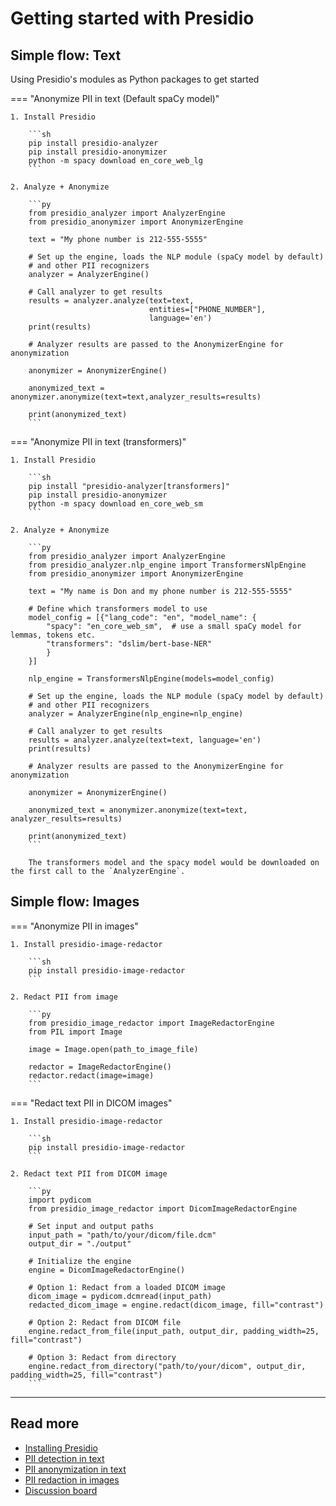 # Getting started with Presidio

## Simple flow: Text

Using Presidio's modules as Python packages to get started

=== "Anonymize PII in text (Default spaCy model)"

    1. Install Presidio
        
        ```sh
        pip install presidio-analyzer
        pip install presidio-anonymizer
        python -m spacy download en_core_web_lg
        ```
    
    2. Analyze + Anonymize
    
        ```py
        from presidio_analyzer import AnalyzerEngine
        from presidio_anonymizer import AnonymizerEngine
        
        text = "My phone number is 212-555-5555"
        
        # Set up the engine, loads the NLP module (spaCy model by default) 
        # and other PII recognizers
        analyzer = AnalyzerEngine()
        
        # Call analyzer to get results
        results = analyzer.analyze(text=text,
                                   entities=["PHONE_NUMBER"],
                                   language='en')
        print(results)
        
        # Analyzer results are passed to the AnonymizerEngine for anonymization
        
        anonymizer = AnonymizerEngine()
        
        anonymized_text = anonymizer.anonymize(text=text,analyzer_results=results)
        
        print(anonymized_text)
        ```

=== "Anonymize PII in text (transformers)"

    1. Install Presidio
        
        ```sh
        pip install "presidio-analyzer[transformers]"
        pip install presidio-anonymizer
        python -m spacy download en_core_web_sm
        ```
    
    2. Analyze + Anonymize
    
        ```py
        from presidio_analyzer import AnalyzerEngine
        from presidio_analyzer.nlp_engine import TransformersNlpEngine
        from presidio_anonymizer import AnonymizerEngine
        
        text = "My name is Don and my phone number is 212-555-5555"
        
        # Define which transformers model to use
        model_config = [{"lang_code": "en", "model_name": {
            "spacy": "en_core_web_sm",  # use a small spaCy model for lemmas, tokens etc.
            "transformers": "dslim/bert-base-NER"
            }
        }]

        nlp_engine = TransformersNlpEngine(models=model_config)

        # Set up the engine, loads the NLP module (spaCy model by default) 
        # and other PII recognizers
        analyzer = AnalyzerEngine(nlp_engine=nlp_engine)
        
        # Call analyzer to get results
        results = analyzer.analyze(text=text, language='en')
        print(results)
        
        # Analyzer results are passed to the AnonymizerEngine for anonymization
        
        anonymizer = AnonymizerEngine()
        
        anonymized_text = anonymizer.anonymize(text=text, analyzer_results=results)
        
        print(anonymized_text)
        ```

        The transformers model and the spacy model would be downloaded on the first call to the `AnalyzerEngine`.

## Simple flow: Images

=== "Anonymize PII in images"

    1. Install presidio-image-redactor
    
        ```sh
        pip install presidio-image-redactor
        ```
       
    2. Redact PII from image
    
        ```py
        from presidio_image_redactor import ImageRedactorEngine
        from PIL import Image
        
        image = Image.open(path_to_image_file)
        
        redactor = ImageRedactorEngine()
        redactor.redact(image=image)
        ```

=== "Redact text PII in DICOM images"

    1. Install presidio-image-redactor
    
        ```sh
        pip install presidio-image-redactor
        ```
       
    2. Redact text PII from DICOM image
    
        ```py
        import pydicom
        from presidio_image_redactor import DicomImageRedactorEngine

        # Set input and output paths
        input_path = "path/to/your/dicom/file.dcm"
        output_dir = "./output"

        # Initialize the engine
        engine = DicomImageRedactorEngine()

        # Option 1: Redact from a loaded DICOM image
        dicom_image = pydicom.dcmread(input_path)
        redacted_dicom_image = engine.redact(dicom_image, fill="contrast")

        # Option 2: Redact from DICOM file
        engine.redact_from_file(input_path, output_dir, padding_width=25, fill="contrast")

        # Option 3: Redact from directory
        engine.redact_from_directory("path/to/your/dicom", output_dir, padding_width=25, fill="contrast")
        ```
---

## Read more

- [Installing Presidio](installation.md)
- [PII detection in text](analyzer/index.md)
- [PII anonymization in text](anonymizer/index.md)
- [PII redaction in images](image-redactor/index.md)
- [Discussion board](https://github.com/microsoft/presidio/discussions)
